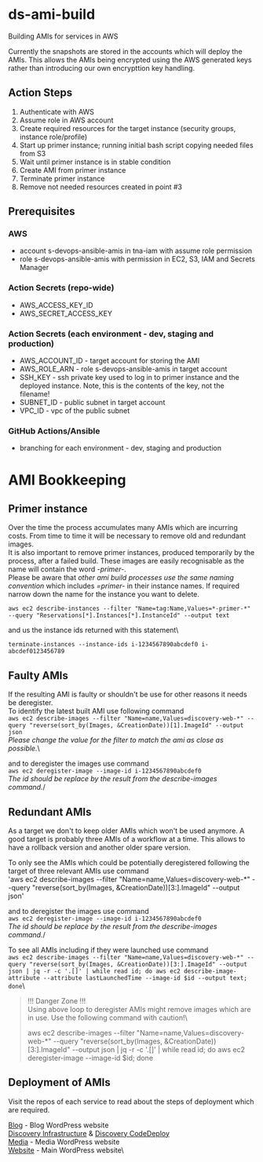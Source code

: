 # ds-ami-build
Building AMIs for services in AWS

Currently the snapshots are stored in the accounts which will deploy the AMIs. This allows the AMIs being encrypted using the AWS generated keys rather than introducing our own encrypttion key handling. 
## Action Steps
1. Authenticate with AWS
2. Assume role in AWS account
3. Create required resources for the target instance (security groups, instance role/profile)
4. Start up primer instance; running initial bash script copying needed files from S3
5. Wait until primer instance is in stable condition
6. Create AMI from primer instance
7. Terminate primer instance
8. Remove not needed resources created in point #3
## Prerequisites
### AWS
- account s-devops-ansible-amis in tna-iam with assume role permission
- role s-devops-ansible-amis with permission in EC2, S3, IAM and Secrets Manager
### Action Secrets (repo-wide)
- AWS_ACCESS_KEY_ID
- AWS_SECRET_ACCESS_KEY
### Action Secrets (each environment - dev, staging and production)
- AWS_ACCOUNT_ID - target account for storing the AMI
- AWS_ROLE_ARN - role s-devops-ansible-amis in target account
- SSH_KEY - ssh private key used to log in to primer instance and the deployed instance. Note, this is the contents of the key, not the filename!
- SUBNET_ID - public subnet in target account
- VPC_ID - vpc of the public subnet
### GitHub Actions/Ansible
- branching for each environment - dev, staging and production

# AMI Bookkeeping
## Primer instance
Over the time the process accumulates many AMIs which are incurring costs. From time to time it will be necessary to remove old and redundant images.\
It is also important to remove primer instances, produced temporarily by the process, after a failed build.
These images are easily recognisable as the name will contain the word *-primer-*.\
Please be aware that _other ami build processes use the same naming convention_ which includes *=primer-* in their instance names. If required narrow down the name for the instance you want to delete.

`aws ec2 describe-instances --filter "Name=tag:Name,Values=*-primer-*" --query "Reservations[*].Instances[*].InstanceId" --output text`

and us the instance ids returned with this statement\

`terminate-instances --instance-ids i-1234567890abcdef0 i-abcdef0123456789`

## Faulty AMIs
If the resulting AMI is faulty or shouldn't be use for other reasons it needs be deregister.\
To identify the latest built AMI use following command\
`aws ec2 describe-images --filter "Name=name,Values=discovery-web-*" --query "reverse(sort_by(Images, &CreationDate))[1].ImageId" --output json`\
_Please change the value for the filter to match the ami as close as possible._\

and to deregister the images use command \
`aws ec2 deregister-image --image-id i-1234567890abcdef0`\
_The id should be replace by the result from the describe-images command._/

## Redundant AMIs
As a target we don't to keep older AMIs which won't be used anymore. A good target is probably three AMIs of a workflow at a time. This allows to have a rollback version and another older spare version.

To only see the AMIs which could be potentially deregistered following the target of three relevant AMIs use command\
'aws ec2 describe-images --filter "Name=name,Values=discovery-web-*" --query "reverse(sort_by(Images, &CreationDate))[3:].ImageId" --output json'

and to deregister the images use command \
`aws ec2 deregister-image --image-id i-1234567890abcdef0`\
_The id should be replace by the result from the describe-images command._/

To see all AMIs including if they were launched use command\
`aws ec2 describe-images --filter "Name=name,Values=discovery-web-*" --query "reverse(sort_by(Images, &CreationDate))[3:].ImageId" --output json | jq -r -c '.[]' | while read id; do aws ec2 describe-image-attribute --attribute lastLaunchedTime --image-id $id --output text; done`\


>!!! Danger Zone !!!\
>Using above loop to deregister AMIs might remove images which are in use. Use the following command with caution!\
>
>aws ec2 describe-images --filter "Name=name,Values=discovery-web-*" --query "reverse(sort_by(Images, &CreationDate))[3:].ImageId" --output json | jq -r -c '.[]' | while read id; do aws ec2 deregister-image --image-id $id; done

## Deployment of AMIs
Visit the repos of each service to read about the steps of deployment which are required.

[Blog](https://github.com/nationalarchives/ds-infrastructure-blog) - Blog WordPress website\
[Discovery Infrastructure](https://github.com/nationalarchives/ds-infrastructure-discovery) & [Discovery CodeDeploy](https://github.com/nationalarchives/discovery)\
[Media](https://github.com/nationalarchives/ds-infrastructure-media) - Media WordPress website\
[Website](https://github.com/nationalarchives/ds-infrastructure-media) - Main WordPress website\


